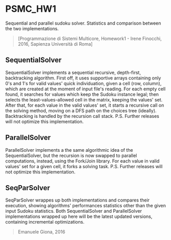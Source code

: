 # PSMC_HW1
Sequential and parallel sudoku solver. Statistics and comparison between the two implementations.

> [Programmazione di Sistemi Multicore, Homework1 - Irene Finocchi, 2016, Sapienza Università di Roma]

## SequentialSolver
SequentialSolver implements a sequential recursive, depth-first, backtracking algorithm.
First off, it uses supportive arrays containing only 0's and 1's for valid values' quick individuation, given a cell (row, column), which are created at the moment of input file's reading.
For each empty cell found, it searches for values which keep the Sudoku instance legal; then selects the least-values-allowed cell in the matrix, keeping the values' set.
After that, for each value in the valid values' set, it starts a recursive call on the solving method, moving on a DFS path on the choices tree (ideally).
Backtracking is handled by the recursion call stack.
P.S. Further releases will not optimize this implementation.

## ParallelSolver
ParallelSolver implements a the same algorithmic idea of the SequentialSolver, but the recursion is now swapped to parallel computations, instead, using the Fork/Join library.
For each value in valid values' set for a given cell, it forks a solving task.
P.S. Further releases will not optimize this implementation.

## SeqParSolver
SeqParSolver wrappes up both implementations and compares their execution, showing algorithms' performances statistics other than the given input Sudoku statistics.
Both SequentialSolver and ParallelSolver implementations wrapped up here will be the latest updated versions, containing incremental optimizations.

> Emanuele Giona, 2016
